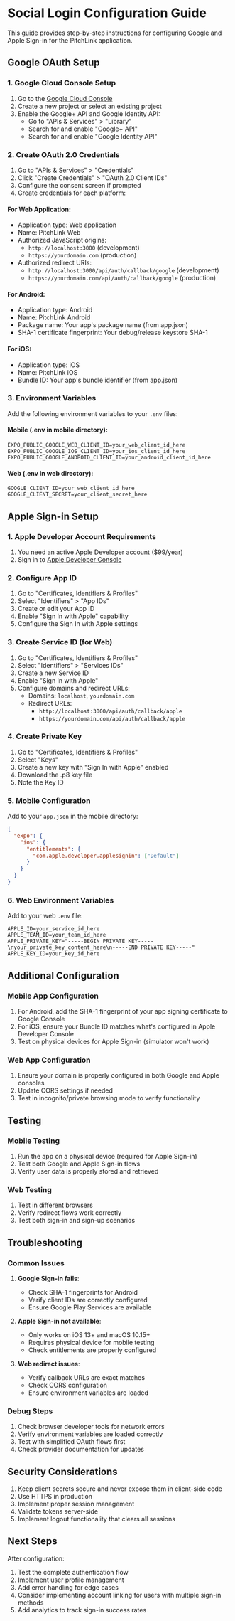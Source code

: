 # Social Login Configuration Guide

This guide provides step-by-step instructions for configuring Google and Apple Sign-in for the PitchLink application.

## Google OAuth Setup

### 1. Google Cloud Console Setup

1. Go to the [Google Cloud Console](https://console.cloud.google.com/)
2. Create a new project or select an existing project
3. Enable the Google+ API and Google Identity API:
   - Go to "APIs & Services" > "Library"
   - Search for and enable "Google+ API"
   - Search for and enable "Google Identity API"

### 2. Create OAuth 2.0 Credentials

1. Go to "APIs & Services" > "Credentials"
2. Click "Create Credentials" > "OAuth 2.0 Client IDs"
3. Configure the consent screen if prompted
4. Create credentials for each platform:

#### For Web Application:
- Application type: Web application
- Name: PitchLink Web
- Authorized JavaScript origins: 
  - `http://localhost:3000` (development)
  - `https://yourdomain.com` (production)
- Authorized redirect URIs:
  - `http://localhost:3000/api/auth/callback/google` (development)
  - `https://yourdomain.com/api/auth/callback/google` (production)

#### For Android:
- Application type: Android
- Name: PitchLink Android
- Package name: Your app's package name (from app.json)
- SHA-1 certificate fingerprint: Your debug/release keystore SHA-1

#### For iOS:
- Application type: iOS
- Name: PitchLink iOS
- Bundle ID: Your app's bundle identifier (from app.json)

### 3. Environment Variables

Add the following environment variables to your `.env` files:

#### Mobile (.env in mobile directory):
```env
EXPO_PUBLIC_GOOGLE_WEB_CLIENT_ID=your_web_client_id_here
EXPO_PUBLIC_GOOGLE_IOS_CLIENT_ID=your_ios_client_id_here
EXPO_PUBLIC_GOOGLE_ANDROID_CLIENT_ID=your_android_client_id_here
```

#### Web (.env in web directory):
```env
GOOGLE_CLIENT_ID=your_web_client_id_here
GOOGLE_CLIENT_SECRET=your_client_secret_here
```

## Apple Sign-in Setup

### 1. Apple Developer Account Requirements

1. You need an active Apple Developer account ($99/year)
2. Sign in to [Apple Developer Console](https://developer.apple.com/)

### 2. Configure App ID

1. Go to "Certificates, Identifiers & Profiles"
2. Select "Identifiers" > "App IDs"
3. Create or edit your App ID
4. Enable "Sign In with Apple" capability
5. Configure the Sign In with Apple settings

### 3. Create Service ID (for Web)

1. Go to "Certificates, Identifiers & Profiles"
2. Select "Identifiers" > "Services IDs"
3. Create a new Service ID
4. Enable "Sign In with Apple"
5. Configure domains and redirect URLs:
   - Domains: `localhost`, `yourdomain.com`
   - Redirect URLs: 
     - `http://localhost:3000/api/auth/callback/apple`
     - `https://yourdomain.com/api/auth/callback/apple`

### 4. Create Private Key

1. Go to "Certificates, Identifiers & Profiles"
2. Select "Keys"
3. Create a new key with "Sign In with Apple" enabled
4. Download the .p8 key file
5. Note the Key ID

### 5. Mobile Configuration

Add to your `app.json` in the mobile directory:

```json
{
  "expo": {
    "ios": {
      "entitlements": {
        "com.apple.developer.applesignin": ["Default"]
      }
    }
  }
}
```

### 6. Web Environment Variables

Add to your web `.env` file:

```env
APPLE_ID=your_service_id_here
APPLE_TEAM_ID=your_team_id_here
APPLE_PRIVATE_KEY="-----BEGIN PRIVATE KEY-----\nyour_private_key_content_here\n-----END PRIVATE KEY-----"
APPLE_KEY_ID=your_key_id_here
```

## Additional Configuration

### Mobile App Configuration

1. For Android, add the SHA-1 fingerprint of your app signing certificate to Google Console
2. For iOS, ensure your Bundle ID matches what's configured in Apple Developer Console
3. Test on physical devices for Apple Sign-in (simulator won't work)

### Web App Configuration

1. Ensure your domain is properly configured in both Google and Apple consoles
2. Update CORS settings if needed
3. Test in incognito/private browsing mode to verify functionality

## Testing

### Mobile Testing
1. Run the app on a physical device (required for Apple Sign-in)
2. Test both Google and Apple Sign-in flows
3. Verify user data is properly stored and retrieved

### Web Testing
1. Test in different browsers
2. Verify redirect flows work correctly
3. Test both sign-in and sign-up scenarios

## Troubleshooting

### Common Issues

1. **Google Sign-in fails**: 
   - Check SHA-1 fingerprints for Android
   - Verify client IDs are correctly configured
   - Ensure Google Play Services are available

2. **Apple Sign-in not available**:
   - Only works on iOS 13+ and macOS 10.15+
   - Requires physical device for mobile testing
   - Check entitlements are properly configured

3. **Web redirect issues**:
   - Verify callback URLs are exact matches
   - Check CORS configuration
   - Ensure environment variables are loaded

### Debug Steps

1. Check browser developer tools for network errors
2. Verify environment variables are loaded correctly
3. Test with simplified OAuth flows first
4. Check provider documentation for updates

## Security Considerations

1. Keep client secrets secure and never expose them in client-side code
2. Use HTTPS in production
3. Implement proper session management
4. Validate tokens server-side
5. Implement logout functionality that clears all sessions

## Next Steps

After configuration:
1. Test the complete authentication flow
2. Implement user profile management
3. Add error handling for edge cases
4. Consider implementing account linking for users with multiple sign-in methods
5. Add analytics to track sign-in success rates